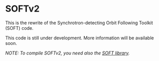 # SOFTv2
This is the rewrite of the Synchrotron-detecting Orbit Following Toolkit (SOFT) code.

This code is still under development. More information will be available soon.

*NOTE: To compile SOFTv2, you need also the [SOFT library](https://github.com/hoppe93/softlib).*

